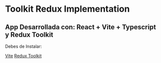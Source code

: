 # Toolkit Redux Implementation

## App Desarrollada con: React + Vite + Typescript y Redux Toolkit 

Debes de Instalar: 

[Vite](https://vitejs.dev/)
[Redux Toolkit](https://redux-toolkit.js.org/)


